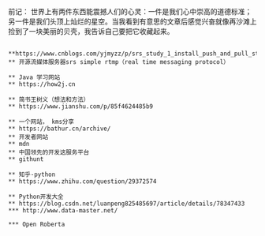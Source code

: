 前记：
    世界上有两件东西能震撼人们的心灵：一件是我们心中崇高的道德标准；另一件是我们头顶上灿烂的星空。当我看到有意思的文章后感觉兴奋就像再沙滩上捡到了一块美丽的贝壳，我告诉自己要把它收藏起来。

##
    **https://www.cnblogs.com/yjmyzz/p/srs_study_1_install_push_and_pull_stream.html
    ** 开源流媒体服务器srs simple rtmp（real time messaging protocol）
    
    ** Java 学习网站
    ** https://how2j.cn

    ** 简书王树义（想法和方法）
    ** https://www.jianshu.com/p/85f4624485b9
    
    ** 一个网站， kms分享
    ** https://bathur.cn/archive/
    ** 开发者网站 
    ** mdn
    ** 中国领先的开发这服务平台
    ** githunt
    
    ** 知乎-python
    ** https://www.zhihu.com/question/29372574
    
    ** Python开发大全
    ** https://blog.csdn.net/luanpeng825485697/article/details/78347433
    *** http://www.data-master.net/

    *** Open Roberta